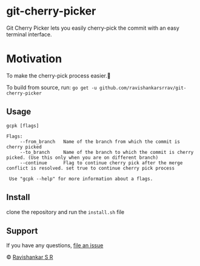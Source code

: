 # git-cherry-picker

Git Cherry Picker lets you easily cherry-pick the commit with an easy terminal interface.

# Motivation

To make the cherry-pick process easier.🙌

To build from source, run: `go get -u github.com/ravishankarsrrav/git-cherry-picker`

## Usage

```
gcpk [flags]

Flags:
     --from_branch   Name of the branch from which the commit is cherry picked
     --to_branch     Name of the branch to which the commit is cherry picked. (Use this only when you are on different branch)
     --continue      Flag to continue cherry pick after the merge conflict is resolved. set true to continue cherry pick process

 Use "gcpk --help" for more information about a flags.
```

## Install
clone the repository and run the `install.sh` file 


## Support
If you have any questions, [file an issue](https://github.com/ravishankarsrrav/git-cherry-picker/issues/new)

© [Ravishankar S R](mailto:ravishankarsr.rav@gmail.com)
